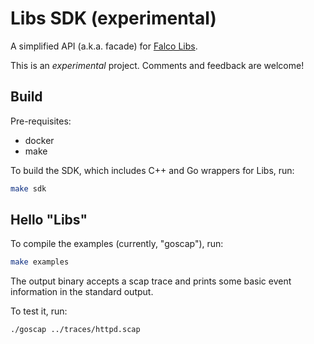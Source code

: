 # Libs SDK (experimental)

A simplified API (a.k.a. facade) for [Falco Libs](https://github.com/falcosecurity/libs).

This is an _experimental_ project. Comments and feedback are welcome!

## Build

Pre-requisites:

* docker
* make

To build the SDK, which includes C++ and Go wrappers for Libs, run:

```bash
make sdk
```

## Hello "Libs"

To compile the examples (currently, "goscap"), run:

```bash
make examples
```

The output binary accepts a scap trace and prints some basic event information in the standard output.

To test it, run:

```bash
./goscap ../traces/httpd.scap
```
